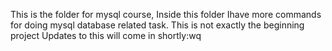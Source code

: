 This is the folder for mysql course, Inside this folder Ihave more commands for doing mysql database related task.
This is not exactly the beginning project
Updates to this will come in shortly:wq

